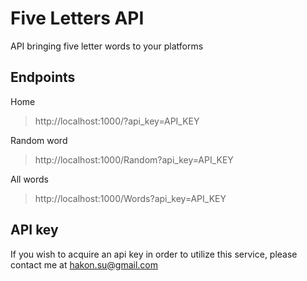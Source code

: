 # Five Letters API
API bringing five letter words to your platforms

## Endpoints
Home
> http://localhost:1000/?api_key=API_KEY

Random word
> http://localhost:1000/Random?api_key=API_KEY

All words
> http://localhost:1000/Words?api_key=API_KEY

## API key
If you wish to acquire an api key in order to utilize this service, please contact me at hakon.su@gmail.com

